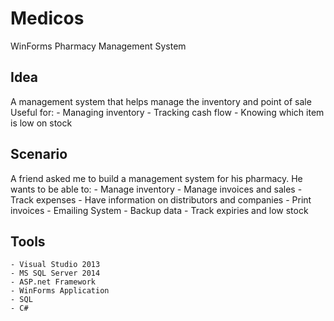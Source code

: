 # Medicos
 WinForms Pharmacy Management System

 ## Idea
A management system that helps manage the inventory and point of sale 
Useful for:
	- Managing inventory
	- Tracking cash flow 
	- Knowing which item is low on stock

## Scenario
A friend asked me to build a management system for his pharmacy. 
He wants to be able to:
	- Manage inventory
	- Manage invoices and sales
	- Track expenses
	- Have information on distributors and companies
	- Print invoices
	- Emailing System
	- Backup data
	- Track expiries and low stock

## Tools
    - Visual Studio 2013
    - MS SQL Server 2014
    - ASP.net Framework
    - WinForms Application
    - SQL
    - C#
